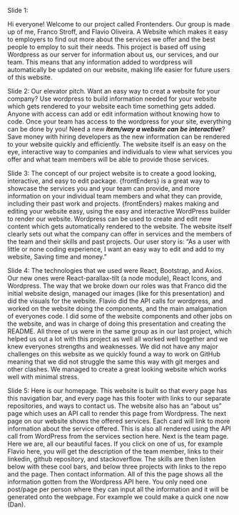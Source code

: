 Slide 1:

Hi everyone! Welcome to our project called Frontenders. Our group is made up of me, Franco Stroff, and Flavio Oliveira. A Website which makes it easy to employers to find out more about the services we offer and the best people to employ to suit their needs. This project is based off using Wordpress as our server for information about us, our services, and our team. This means that any information added to wordpress will automatically be updated on our website, making life easier for future users of this website. 

Slide 2:
Our elevator pitch. Want an easy way to creat a website for your company? Use wordpress to build information needed for your website which gets rendered to your website each time something gets added. Anyone with access can add or edit information without knowing how to code. Once your team has access to the wordpress for your site, everything can be done by you! Need a new ***item/way a website can be interactive***? Save money with hiring developers as the new information can be rendered to your website quickly and efficiently. The website itself is an easy on the eye, interactive way to companies and individuals to view what services you offer and what team members will be able to provide those services. 

Slide 3:
The concept of our project website is to create a good looking, interactive, and easy to edit package. {frontEnders} is a great way to showcase the services you and your team can provide, and more information on your individual team members and what they can provide, including their past work and projects. {frontEnders} makes making and editing your website easy, using the easy and interactive WordPress builder to render our website. Wordpress can be used to create and edit new content which gets automatically rendered to the website. The website itself clearly sets out what the company can offer in services and the members of the team and their skills and past projects. Our user story is: “As a user with little or none coding experience, I want an easy way to edit and add to my website, Saving time and money.”

Slide 4:
The technologies that we used were React, Bootstrap, and Axios. Our new ones were React-parallax-tilt (a node module), React Icons, and Wordpress. The way that we broke down our roles was that Franco did the initial website design, managed our images (like for this presentation) and did the visuals for the website. Flavio did the API calls for wordpress, and worked on the website doing the components, and the main amalgamation of everyones code. I did some of the website components and other jobs on the website, and was in charge of doing this presentation and creating the README. All three of us were in the same group as in our last project, which helped us out a lot with this project as well all worked well together and we knew everyones strengths and weaknesses. We did not have any major challenges on this website as we quickly found a way to work on GitHub meaning that we did not struggle the same this way with git merges and other clashes. We managed to create a great looking website which works well with minimal stress. 

Slide 5:
Here is our homepage. This website is built so that every page has this navigation bar, and every page has this footer with links to our separate repositories, and ways to contact us. The website also has an “about us” page which uses an API call to render this page from Wordpress. The next page on our website shows the offered services. Each card will link to more information about the service offered. This is also all rendered using the API call from WordPress from the services section here. Next is the team page. Here we are, all our beautiful faces. If you click on one of us, for example Flavio here, you will get the description of the team member, links to their linkedin, github repository, and stackoverflow. The skills are then listen below with these cool bars, and below three projects with links to the repo and the page. Then contact information. All of this the page shows all the information gotten from the Wordpress API here. You only need one post/page per person where they can input all the information and it will be generated onto the webpage. For example we could make a quick one now (Dan).